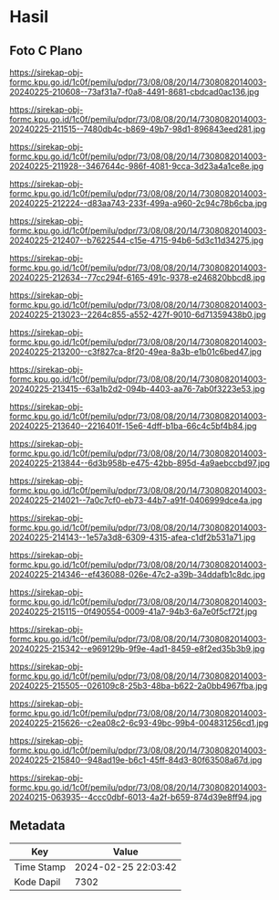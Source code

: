 # Hasil

## Foto C Plano

https://sirekap-obj-formc.kpu.go.id/1c0f/pemilu/pdpr/73/08/08/20/14/7308082014003-20240225-210608--73af31a7-f0a8-4491-8681-cbdcad0ac136.jpg

https://sirekap-obj-formc.kpu.go.id/1c0f/pemilu/pdpr/73/08/08/20/14/7308082014003-20240225-211515--7480db4c-b869-49b7-98d1-896843eed281.jpg

https://sirekap-obj-formc.kpu.go.id/1c0f/pemilu/pdpr/73/08/08/20/14/7308082014003-20240225-211928--3467644c-986f-4081-9cca-3d23a4a1ce8e.jpg

https://sirekap-obj-formc.kpu.go.id/1c0f/pemilu/pdpr/73/08/08/20/14/7308082014003-20240225-212224--d83aa743-233f-499a-a960-2c94c78b6cba.jpg

https://sirekap-obj-formc.kpu.go.id/1c0f/pemilu/pdpr/73/08/08/20/14/7308082014003-20240225-212407--b7622544-c15e-4715-94b6-5d3c11d34275.jpg

https://sirekap-obj-formc.kpu.go.id/1c0f/pemilu/pdpr/73/08/08/20/14/7308082014003-20240225-212634--77cc294f-6165-491c-9378-e246820bbcd8.jpg

https://sirekap-obj-formc.kpu.go.id/1c0f/pemilu/pdpr/73/08/08/20/14/7308082014003-20240225-213023--2264c855-a552-427f-9010-6d71359438b0.jpg

https://sirekap-obj-formc.kpu.go.id/1c0f/pemilu/pdpr/73/08/08/20/14/7308082014003-20240225-213200--c3f827ca-8f20-49ea-8a3b-e1b01c6bed47.jpg

https://sirekap-obj-formc.kpu.go.id/1c0f/pemilu/pdpr/73/08/08/20/14/7308082014003-20240225-213415--63a1b2d2-094b-4403-aa76-7ab0f3223e53.jpg

https://sirekap-obj-formc.kpu.go.id/1c0f/pemilu/pdpr/73/08/08/20/14/7308082014003-20240225-213640--2216401f-15e6-4dff-b1ba-66c4c5bf4b84.jpg

https://sirekap-obj-formc.kpu.go.id/1c0f/pemilu/pdpr/73/08/08/20/14/7308082014003-20240225-213844--6d3b958b-e475-42bb-895d-4a9aebccbd97.jpg

https://sirekap-obj-formc.kpu.go.id/1c0f/pemilu/pdpr/73/08/08/20/14/7308082014003-20240225-214021--7a0c7cf0-eb73-44b7-a91f-0406999dce4a.jpg

https://sirekap-obj-formc.kpu.go.id/1c0f/pemilu/pdpr/73/08/08/20/14/7308082014003-20240225-214143--1e57a3d8-6309-4315-afea-c1df2b531a71.jpg

https://sirekap-obj-formc.kpu.go.id/1c0f/pemilu/pdpr/73/08/08/20/14/7308082014003-20240225-214346--ef436088-026e-47c2-a39b-34ddafb1c8dc.jpg

https://sirekap-obj-formc.kpu.go.id/1c0f/pemilu/pdpr/73/08/08/20/14/7308082014003-20240225-215115--0f490554-0009-41a7-94b3-6a7e0f5cf72f.jpg

https://sirekap-obj-formc.kpu.go.id/1c0f/pemilu/pdpr/73/08/08/20/14/7308082014003-20240225-215342--e969129b-9f9e-4ad1-8459-e8f2ed35b3b9.jpg

https://sirekap-obj-formc.kpu.go.id/1c0f/pemilu/pdpr/73/08/08/20/14/7308082014003-20240225-215505--026109c8-25b3-48ba-b622-2a0bb4967fba.jpg

https://sirekap-obj-formc.kpu.go.id/1c0f/pemilu/pdpr/73/08/08/20/14/7308082014003-20240225-215626--c2ea08c2-6c93-49bc-99b4-004831256cd1.jpg

https://sirekap-obj-formc.kpu.go.id/1c0f/pemilu/pdpr/73/08/08/20/14/7308082014003-20240225-215840--948ad19e-b6c1-45ff-84d3-80f63508a67d.jpg

https://sirekap-obj-formc.kpu.go.id/1c0f/pemilu/pdpr/73/08/08/20/14/7308082014003-20240215-063935--4ccc0dbf-6013-4a2f-b659-874d39e8ff94.jpg


## Metadata

| Key        | Value               |
| ---------- | ------------------- |
| Time Stamp | 2024-02-25 22:03:42 |
| Kode Dapil | 7302                |



